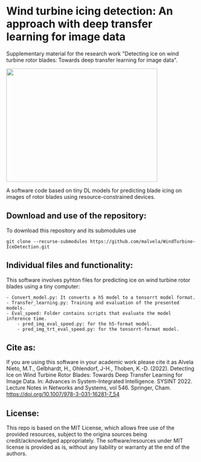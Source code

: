 # Wind turbine icing detection: An approach with deep transfer learning for image data
Supplementary material for the research work "Detecting ice on wind turbine rotor blades: Towards deep transfer learning for image data".

<img src="https://user-images.githubusercontent.com/68553692/176689481-5fc86870-d7ed-4ec5-bb98-7abaf9564dc4.png" width="400" height="300" />

A software code based on tiny DL models for predicting blade icing on images of rotor blades using resource-constrained devices.

## Download and use of the repository:
To download this repository and its submodules use

    git clone --recurse-submodules https://github.com/malvela/WindTurbine-IceDetection.git

## Individual files and functionality:
This software involves pyhton files for predicting ice on wind turbine rotor blades using a tiny computer:

    - Convert_model.py: It converts a h5 model to a tensorrt model format.
    - Transfer_learning.py: Training and evaluation of the presented models.
    - Eval_speed: Folder contains scripts that evaluate the model inference time. 
        - pred_img_eval_speed.py: for the h5-format model.
        - pred_img_trt_eval_speed.py: for the tensorrt-format model.

## Cite as:

If you are using this software in your academic work please cite it as Alvela Nieto, M.T., Gelbhardt, H., Ohlendorf, J-H., Thoben, K.-D. (2022). Detecting Ice on Wind Turbine Rotor Blades: Towards Deep Transfer Learning for Image Data. In: Advances in System-Integrated Intelligence. SYSINT 2022. Lecture Notes in Networks and Systems, vol 546. Springer, Cham. https://doi.org/10.1007/978-3-031-16281-7_54

## License:

This repo is based on the MIT License, which allows free use of the provided resources, subject to the origina sources being credit/acknowledged appropriately. The software/resources under MIT license is provided as is, without any liability or warranty at the end of the authors.
